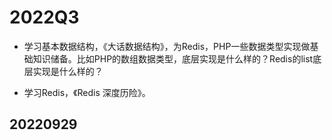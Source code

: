 # 2022Q3

- 学习基本数据结构，《大话数据结构》，为Redis，PHP一些数据类型实现做基础知识储备。比如PHP的数组数据类型，底层实现是什么样的？Redis的list底层实现是什么样的？

- 学习Redis，《Redis 深度历险》。



## 20220929



